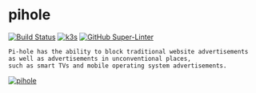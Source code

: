 # pihole

[![Build Status](https://jenkins.tino.sh/buildStatus/icon?job=k8s.pihole%2Fmaster)](https://jenkins.tino.sh/job/k8s.pihole/job/master/)
[![k3s](https://img.shields.io/badge/run%20on%20-Raspberry%20Pi-red)](https://github.com/tinoschroeter/k8s.homelab)
[![GitHub Super-Linter](https://github.com/tinoschroeter/k8s.pihole/workflows/Lint%20Code%20Base/badge.svg)](https://github.com/tinoschroeter/k8s.pihole/actions/workflows/linter.yml)

```
Pi-hole has the ability to block traditional website advertisements 
as well as advertisements in unconventional places, 
such as smart TVs and mobile operating system advertisements.
```

[![pihole](https://wp-cdn.pi-hole.net/wp-content/uploads/2016/12/Vortex-R.webp)](https://pi-hole.net/)
